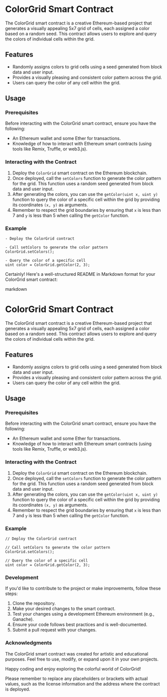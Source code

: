 # ColorGrid Smart Contract

The ColorGrid smart contract is a creative Ethereum-based project that generates a visually appealing 5x7 grid of cells, each assigned a color based on a random seed. This contract allows users to explore and query the colors of individual cells within the grid.

## Features

- Randomly assigns colors to grid cells using a seed generated from block data and user input.
- Provides a visually pleasing and consistent color pattern across the grid.
- Users can query the color of any cell within the grid.

## Usage

### Prerequisites

Before interacting with the ColorGrid smart contract, ensure you have the following:

- An Ethereum wallet and some Ether for transactions.
- Knowledge of how to interact with Ethereum smart contracts (using tools like Remix, Truffle, or web3.js).

### Interacting with the Contract

1. Deploy the `ColorGrid` smart contract on the Ethereum blockchain.
2. Once deployed, call the `setColors` function to generate the color pattern for the grid. This function uses a random seed generated from block data and user input.
3. After generating the colors, you can use the `getColor(uint x, uint y)` function to query the color of a specific cell within the grid by providing its coordinates `(x, y)` as arguments.
4. Remember to respect the grid boundaries by ensuring that `x` is less than 7 and `y` is less than 5 when calling the `getColor` function.

### Example

```solidity
- Deploy the ColorGrid contract

- Call setColors to generate the color pattern
ColorGrid.setColors();

- Query the color of a specific cell
uint color = ColorGrid.getColor(2, 3);
```

Certainly! Here's a well-structured README in Markdown format for your ColorGrid smart contract:

markdown

# ColorGrid Smart Contract

The ColorGrid smart contract is a creative Ethereum-based project that generates a visually appealing 5x7 grid of cells, each assigned a color based on a random seed. This contract allows users to explore and query the colors of individual cells within the grid.

## Features

- Randomly assigns colors to grid cells using a seed generated from block data and user input.
- Provides a visually pleasing and consistent color pattern across the grid.
- Users can query the color of any cell within the grid.

## Usage

### Prerequisites

Before interacting with the ColorGrid smart contract, ensure you have the following:

- An Ethereum wallet and some Ether for transactions.
- Knowledge of how to interact with Ethereum smart contracts (using tools like Remix, Truffle, or web3.js).

### Interacting with the Contract

1. Deploy the `ColorGrid` smart contract on the Ethereum blockchain.
2. Once deployed, call the `setColors` function to generate the color pattern for the grid. This function uses a random seed generated from block data and user input.
3. After generating the colors, you can use the `getColor(uint x, uint y)` function to query the color of a specific cell within the grid by providing its coordinates `(x, y)` as arguments.
4. Remember to respect the grid boundaries by ensuring that `x` is less than 7 and `y` is less than 5 when calling the `getColor` function.

### Example

```solidity
// Deploy the ColorGrid contract

// Call setColors to generate the color pattern
ColorGrid.setColors();

// Query the color of a specific cell
uint color = ColorGrid.getColor(2, 3);
```

### Development

If you'd like to contribute to the project or make improvements, follow these steps:

1.  Clone the repository.
2.  Make your desired changes to the smart  contract.
3. Test your changes using a development Ethereum environment (e.g., Ganache).
4. Ensure your code follows best practices and is well-documented.
5. Submit a pull request with your changes.

### Acknowledgments

The ColorGrid smart contract was created for artistic and educational purposes. Feel free to use, modify, or expand upon it in your own projects.

Happy coding and enjoy exploring the colorful world of ColorGrid!


Please remember to replace any placeholders or brackets with actual values, such as the license information and the address where the contract is deployed.

